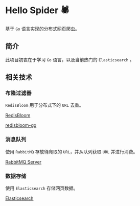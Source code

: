 # Hello Spider 🕷
基于 ```Go``` 语言实现的分布式网页爬虫。

## 简介
此项目初衷在于学习 ```Go``` 语言，以及当前热门的 ```Elasticsearch``` 。

## 相关技术
### 布隆过滤器
```RedisBloom``` 用于分布式下的 ```URL``` 去重。

[RedisBloom](https://github.com/RedisBloom/RedisBloom)

[redisbloom-go](https://github.com/RedisBloom/redisbloom-go)

### 消息队列
使用 ```RabbitMQ``` 存放待爬取的 ```URL```，并从队列获取 ```URL``` 并进行消费。

[RabbitMQ Server](https://github.com/rabbitmq/rabbitmq-server)

### 数据存储
使用 ```Elasticsearch``` 存储网页数据。

[Elasticsearch](https://github.com/elastic/elasticsearch)

